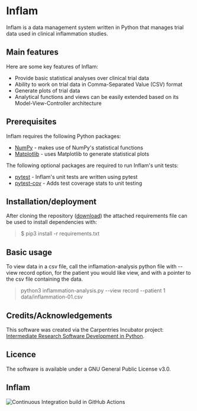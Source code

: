 # Inflam

Inflam is a data management system written in Python that manages trial data used in clinical inflammation studies.

## Main features

Here are some key features of Inflam:

- Provide basic statistical analyses over clinical trial data
- Ability to work on trial data in Comma-Separated Value (CSV) format
- Generate plots of trial data
- Analytical functions and views can be easily extended based on its Model-View-Controller architecture

## Prerequisites

Inflam requires the following Python packages:

- [NumPy](https://www.numpy.org/) - makes use of NumPy's statistical functions
- [Matplotlib](https://matplotlib.org/stable/index.html) - uses Matplotlib to generate statistical plots

The following optional packages are required to run Inflam's unit tests:

- [pytest](https://docs.pytest.org/en/stable/) - Inflam's unit tests are written using pytest
- [pytest-cov](https://pypi.org/project/pytest-cov/) - Adds test coverage stats to unit testing

## Installation/deployment

After cloning the repository ([download](https://github.com/CESumner/python-intermediate-inflammation.git)) the attached requirements file can be used to install dependencies with:

> $ pip3 install -r requirements.txt

## Basic usage

To view data in a csv file, call the inflamation-analysis python file with --view record option, for the patient you would like view, and with a pointer to the csv file containing the data.

> python3 inflammation-analysis.py --view record --patient 1 data/inflammation-01.csv

## Credits/Acknowledgements

This software was created via the Carpentries Incubator project: [Intermediate Research Software Development in Python](https://github.com/carpentries-incubator/python-intermediate-development).

## Licence

The software is available under a GNU General Public License v3.0.

## Inflam

![Continuous Integration build in GitHub Actions](https://github.com/CESumner/python-intermediate-inflammation/workflows/CI/badge.svg?branch=main)
